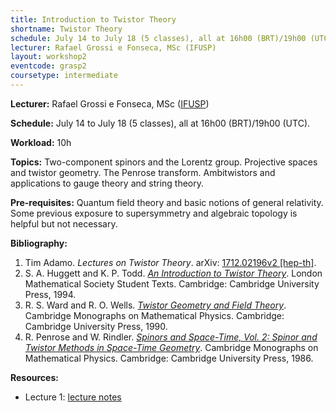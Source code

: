 ```yaml
---
title: Introduction to Twistor Theory
shortname: Twistor Theory
schedule: July 14 to July 18 (5 classes), all at 16h00 (BRT)/19h00 (UTC)
lecturer: Rafael Grossi e Fonseca, MSc (IFUSP)
layout: workshop2
eventcode: grasp2
coursetype: intermediate
---
```


**Lecturer:** Rafael Grossi e Fonseca, MSc ([IFUSP](http://portal.if.usp.br/ifusp/en))

**Schedule:** July 14 to July 18 (5 classes), all at 16h00 (BRT)/19h00 (UTC).

**Workload:** 10h

**Topics:** Two-component spinors and the Lorentz group. Projective spaces and twistor geometry. The Penrose transform. Ambitwistors and applications to gauge theory and string theory.

**Pre-requisites:** Quantum field theory and basic notions of general relativity. Some previous exposure to supersymmetry and algebraic topology is helpful but not necessary. 

**Bibliography:**

1. Tim Adamo. _Lectures on Twistor Theory_. arXiv: [1712.02196v2 [hep-th]](https://arxiv.org/abs/1712.02196v2).
2. S. A. Huggett and K. P. Todd. _[An Introduction to Twistor Theory](https://doi.org/10.1017/CBO9780511624018)_. London Mathematical Society Student Texts. Cambridge: Cambridge University Press, 1994.
3. R. S. Ward and R. O. Wells. _[Twistor Geometry and Field Theory](https://doi.org/10.1017/CBO9780511524493)_. Cambridge Monographs on Mathematical Physics. Cambridge: Cambridge University Press, 1990.
4. R. Penrose and W. Rindler. _[Spinors and Space-Time, Vol. 2: Spinor and Twistor Methods in Space-Time Geometry](https://doi.org/10.1017/CBO9780511524486)_. Cambridge Monographs on Mathematical Physics. Cambridge: Cambridge University Press, 1986.


**Resources:**

* Lecture 1: [lecture notes](https://graspschool.github.io/2025/files/twistors_lecture1&2.pdf)
